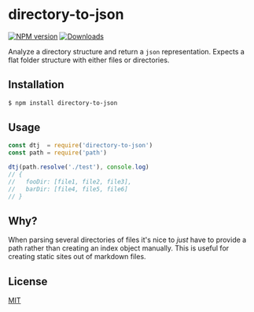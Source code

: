 # directory-to-json
[![NPM version][npm-image]][npm-url]
[![Downloads][downloads-image]][downloads-url]

Analyze a directory structure and return a `json` representation. Expects a flat
folder structure with either files or directories.

## Installation
```bash
$ npm install directory-to-json
```

## Usage
```js
const dtj  = require('directory-to-json')
const path = require('path')

dtj(path.resolve('./test'), console.log)
// {
//   fooDir: [file1, file2, file3],
//   barDir: [file4, file5, file6]
// }
```

## Why?
When parsing several directories of files it's nice to _just_ have to
provide a path rather than creating an index object manually. This is useful
for creating static sites out of markdown files.

## License
[MIT](https://tldrlegal.com/license/mit-license)

[npm-image]: https://img.shields.io/npm/v/directory-to-json.svg?style=flat-square
[npm-url]: https://npmjs.org/package/directory-to-json
[downloads-image]: http://img.shields.io/npm/dm/directory-to-json.svg?style=flat-square
[downloads-url]: https://npmjs.org/package/directory-to-json
